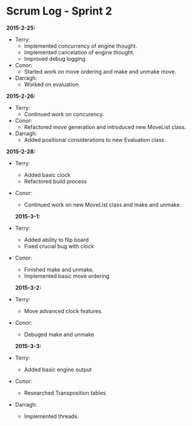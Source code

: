 Scrum Log - Sprint 2
====================

**2015-2-25:**
* Terry:
  * Implemented concurrency of engine thought. 
  * Implemented cancelation of engine thought.
  * Improved debug logging. 
* Conor:
  * Started work on move ordering and make and unmake move.
* Darragh:
  * Worked on evaluation. 

**2015-2-26:**
* Terry:
  * Continued work on concurency.  
* Conor:
  * Refactored move generation and introduced new MoveList class.
* Darragh:
  * Added positional considerations to new Evaluation class. 

**2015-2-28:**
* Terry:
  * Added basic clock
  * Refactored build process
* Conor:
  * Continued work on new MoveList class and make and unmake.

  **2015-3-1:**
* Terry:
  * Added ability to flip board
  * Fixed crucial bug with clock
* Conor:
  * Finished make and unmake.
  * Implemented basic move ordering

  **2015-3-2:**
* Terry:
  * Move advanced clock features. 
* Conor:
  * Debuged make and unmake

  **2015-3-3:**
* Terry:
  * Added basic engine output
* Conor:
  * Researched Transposition tables.
* Darragh:
  * Implemented threads.
